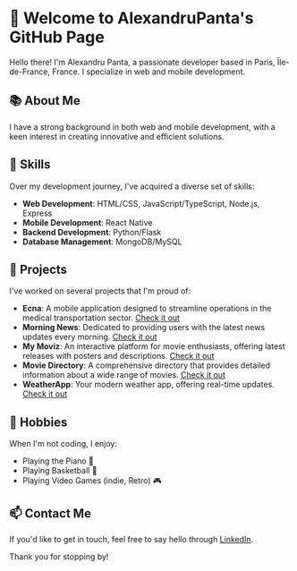 # 👋 Welcome to AlexandruPanta's GitHub Page

Hello there! I'm Alexandru Panta, a passionate developer based in Paris, Île-de-France, France. I specialize in web and mobile development.

## 📚 About Me

I have a strong background in both web and mobile development, with a keen interest in creating innovative and efficient solutions.

## 💼 Skills

Over my development journey, I've acquired a diverse set of skills:

- **Web Development**: HTML/CSS, JavaScript/TypeScript, Node.js, Express
- **Mobile Development**: React Native
- **Backend Development**: Python/Flask
- **Database Management**: MongoDB/MySQL

## 🚀 Projects

I've worked on several projects that I'm proud of:

- **Ecna**: A mobile application designed to streamline operations in the medical transportation sector. [Check it out](https://github.com/AlexandruPanta/Ecna)
- **Morning News**: Dedicated to providing users with the latest news updates every morning. [Check it out](https://github.com/AlexandruPanta/MorningNews)
- **My Moviz**: An interactive platform for movie enthusiasts, offering latest releases with posters and descriptions. [Check it out](https://github.com/AlexandruPanta/MyMoviz)
- **Movie Directory**: A comprehensive directory that provides detailed information about a wide range of movies. [Check it out](https://github.com/AlexandruPanta/Movie-Directory)
- **WeatherApp**: Your modern weather app, offering real-time updates. [Check it out](https://github.com/AlexandruPanta/WeatherApp)

## 🎈 Hobbies

When I'm not coding, I enjoy:

- Playing the Piano 🎹
- Playing Basketball 🏀
- Playing Video Games (indie, Retro) 🎮

## 📫 Contact Me

If you'd like to get in touch, feel free to say hello through [LinkedIn](https://www.linkedin.com/in/alexandru-panta-4bb0a2261/).

Thank you for stopping by!
